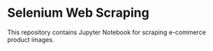 # Selenium Web Scraping
This repository contains Jupyter Notebook for scraping e-commerce product images.